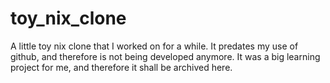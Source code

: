 toy_nix_clone
=============

A little toy nix clone that I worked on for a while. It predates my use of github, and therefore is not being developed anymore. It was a big learning project for me, and therefore it shall be archived here.
